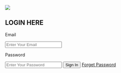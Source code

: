 <html>
<head>
<title> LOGIN FORM </title>
<link rel="stylesheet" href="style1.css">
	<link rel="icon" type="image/png" href="em.ico"/>
<style type="text/css">
 body{
 background-image:url(bg-01.jpg);
 background-size: cover;
 background-attachment: fixed;
 }
 </style>
</head>
<body">

<div class="loginBox">
 <img src="my.jpg" class="user">
   <h2> LOGIN HERE </h2>
   <form>
   <p> Email </p>
   <input type="text" name="" placeholder="Enter Your Email" required>
   <p> Password</p>
   <input type="password" name="" placeholder="Enter Your Password" required>
   <input type="submit" name="" value="Sign In">
   <a href="#"> Forget Password</a>
   </form>
   </div>
   </body>
   </html>
